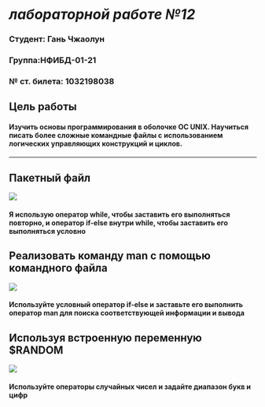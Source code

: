 # ***лабораторной работе №12***

### Студент: Гань Чжаолун                                    
### Группа:НФИБД-01-21 
### № ст. билета: 1032198038
 
## **Цель работы**
 
#### Изучить основы программирования в оболочке ОС UNIX. Научиться писать более сложные командные файлы с использованием логических управляющих конструкций и циклов.

--- 

## **Пакетный файл**
![](https://i.ibb.co/fC3GCvm/12-01.jpg)

#### Я использую оператор while, чтобы заставить его выполняться повторно, и оператор if-else внутри while, чтобы заставить его выполняться условно


## **Реализовать команду man с помощью командного файла**
![](https://i.ibb.co/CKr8RZh/12-04.jpg)

#### Используйте условный оператор if-else и заставьте его выполнить оператор man для поиска соответствующей информации и вывода


## **Используя встроенную переменную $RANDOM**
![](https://i.ibb.co/qszGsbT/12-07.jpg)

#### Используйте операторы случайных чисел и задайте диапазон букв и цифр